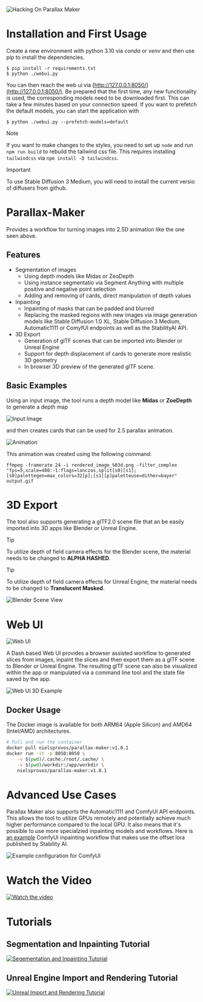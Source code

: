 ![Hacking On Parallax Maker](example/hacking.gif)

# Installation and First Usage

Create a new environment with python 3.10 via *conda* or *venv* and then use pip to install the dependencies.
```
$ pip install -r requirements.txt
$ python ./webui.py
```

You can then reach the web ui via [http://127.0.0.1:8050/](http://127.0.0.1:8050/). Be prepared that the first time, any new functionality is used, the corresponding models need to be downloaded first. This can take a few minutes based on your connection speed. If you want to prefetch the default models, you can start the application with
```
$ python ./webui.py --prefetch-models=default
```

> [!NOTE]
> If you want to make changes to the styles, you need to set up `node` and run `npm run build` to rebuild the tailwind css file. This requires installing `tailwindcss` via `npm install -D tailwindcss`.

> [!IMPORTANT]  
> To use Stable Diffusion 3 Medium, you will need to install the current versio of diffusers from github.

# Parallax-Maker

Provides a workflow for turning images into 2.5D animation like the one seen above.

## Features
 - Segmentation of images
   - Using depth models like Midas or ZeoDepth
   - Using instance segmentatio via Segment Anything with multiple positive and negative point selection
   - Adding and removing of cards, direct manipulation of depth values
 - Inpainting
   - Inpainting of masks that can be padded and blurred
   - Replacing the masked regions with new images via image generation models like Stable Diffusion 1.0 XL, Stable Diffusion 3 Medium, Automatic1111 or ComyfUI endpoints as well as the StabilityAI API.
 - 3D Export
   - Generation of glTF scenes that can be imported into Blender or Unreal Engine
   - Support for depth displacement of cards to generate more realistic 3D geometry
   - In browser 3D preview of the generated glTF scene.

## Basic Examples

Using an input image, the tool runs a depth model like **Midas** or **ZoeDepth** to generate a depth map

![Input Image](example/input_plus_depth.png)

and then creates cards that can be used for 2.5 parallax animation.

![Animation](example/output.gif)

This animation was created using the following command:

~~~
ffmpeg -framerate 24 -i rendered_image_%03d.png -filter_complex "fps=5,scale=480:-1:flags=lanczos,split[s0][s1];[s0]palettegen=max_colors=32[p];[s1][p]paletteuse=dither=bayer" output.gif 
~~~


# 3D Export

The tool also supports generating a glTF2.0 scene file that an be easily imported into 3D apps like Blender or Unreal Engine.

> [!TIP]
> To utilize depth of field camera effects for the Blender scene, the material needs to be changed to **ALPHA HASHED**.

> [!TIP]
> To utilize depth of field camera effects for Unreal Engine, the material needs to be changed to **Translucent Masked**.


![Blender Scene View](example/blender_view.png)


# Web UI

![Web UI](example/webui.jpg)

A Dash based Web UI provides a browser assisted workflow to generated slices from images, inpaint the slices and then export them as a glTF scene to Blender or Unreal Engine. The resulting glTF scene can also be visualized within the app or manipulated via a command line tool and the state file saved by the app.

![Web UI 3D Example](example/webui_3d.jpg)

## Docker Usage
The Docker image is available for both ARM64 (Apple Silicon) and AMD64 (Intel/AMD) architectures.

```bash
# Pull and run the container
docker pull nielsprovos/parallax-maker:v1.0.1
docker run -it -p 8050:8050 \
    -v $(pwd)/.cache:/root/.cache/ \
    -v $(pwd)/workdir:/app/workdir \
    nielsprovos/parallax-maker:v1.0.1
```

# Advanced Use Cases
Parallax Maker also supports the Automatic1111 and ComfyUI API endpoints. This allows the tool to utilize GPUs remotely and potentially achieve much higher performance compared to the local GPU. It also means that it's possible to use more specialzied inpainting models and workflows. Here is [an example](example/workflow.json) ComfyUI inpainting workflow that makes use the offset lora published by Stability AI.

![Example configuration for ComfyUI](example/external_config.png)

# Watch the Video
[![Watch the video](example/thumb.png)](https://www.youtube.com/watch?v=4JBQCz-wWYQ)

# Tutorials
## Segmentation and Inpainting Tutorial
[![Segementation and Inpainting Tutorial](example/inpainting-thumb.jpg)](https://youtu.be/hb_x8z4WIeI)
## Unreal Engine Import and Rendering Tutorial
[![Unreal Import and Rendering Tutorial](example/unreal-thumb.jpg)](https://www.youtube.com/watch?v=fLSCCS53h_U)